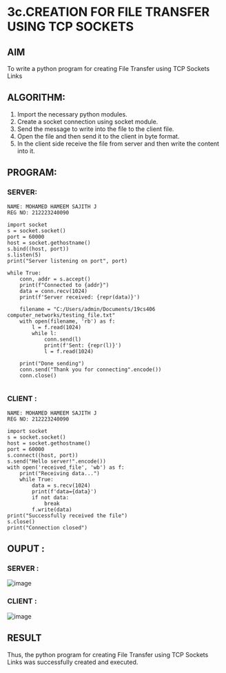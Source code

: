 # 3c.CREATION FOR FILE TRANSFER USING TCP SOCKETS
## AIM
To write a python program for creating File Transfer using TCP Sockets Links
## ALGORITHM:
1. Import the necessary python modules.
2. Create a socket connection using socket module.
3. Send the message to write into the file to the client file.
4. Open the file and then send it to the client in byte format.
5. In the client side receive the file from server and then write the content into it.
## PROGRAM:
### SERVER:
```
NAME: MOHAMED HAMEEM SAJITH J
REG NO: 212223240090

import socket
s = socket.socket()
port = 60000
host = socket.gethostname()
s.bind((host, port))
s.listen(5)
print("Server listening on port", port)

while True:
    conn, addr = s.accept()
    print(f"Connected to {addr}")
    data = conn.recv(1024)
    print(f'Server received: {repr(data)}')

    filename = "C:/Users/admin/Documents/19cs406 computer_networks/testing_file.txt" 
    with open(filename, 'rb') as f:
        l = f.read(1024)
        while l:
            conn.send(l)
            print(f'Sent: {repr(l)}')
            l = f.read(1024)

    print("Done sending")
    conn.send("Thank you for connecting".encode())
    conn.close()


```
### CLIENT :

```
NAME: MOHAMED HAMEEM SAJITH J
REG NO: 212223240090

import socket
s = socket.socket()
host = socket.gethostname()
port = 60000
s.connect((host, port))
s.send("Hello server!".encode())
with open('received_file', 'wb') as f:
    print("Receiving data...")
    while True:
        data = s.recv(1024)
        print(f'data={data}')
        if not data:
            break
        f.write(data)
print("Successfully received the file")
s.close()
print("Connection closed")

```
## OUPUT :

### SERVER :

![image](https://github.com/user-attachments/assets/ca393fb5-1451-49ed-b196-07bdfd0e65fe)


### CLIENT :

![image](https://github.com/user-attachments/assets/9432ae9e-c7af-41fc-8c7e-db31bbc21397)

## RESULT
Thus, the python program for creating File Transfer using TCP Sockets Links was 
successfully created and executed.
